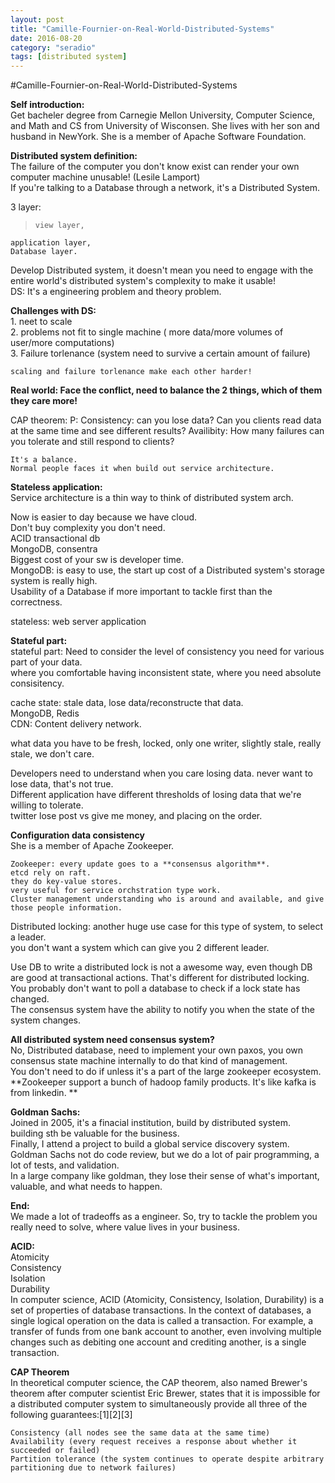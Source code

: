 ```yaml
---
layout: post
title: "Camille-Fournier-on-Real-World-Distributed-Systems"
date: 2016-08-20
category: "seradio" 
tags: [distributed system]
---
```

#Camille-Fournier-on-Real-World-Distributed-Systems

**Self introduction:**  
    Get bacheler degree from Carnegie Mellon University, Computer Science, and Math and CS from University of Wisconsen. 
She lives with her son and husband in NewYork.  She is a member of Apache Software Foundation.

**Distributed system definition:**   
    The failure of the computer you don't know exist can render your own computer machine unusable! (Lesile Lamport)        
    If you're talking to a Database through a network, it's a Distributed System. 

3 layer:
>     view layer,
    application layer,
    Database layer. 

Develop Distributed system, it doesn't mean you need to engage with the entire world's distributed system's complexity to make it usable!  
DS: It's a engineering problem and theory problem.   

**Challenges with DS:**  
    1. neet to scale  
    2. problems not fit to single machine ( more data/more volumes of user/more computations)  
    3. Failure torlenance (system need to survive a certain amount of failure)  

    scaling and failure torlenance make each other harder!  
**Real world: Face the conflict, need to balance the 2 things, which of them they care more!**  
> 
CAP theorem:
    P:
    Consistency:
        can you lose data? Can you clients read data at the same time and see different results?
    Availibity:
        How many failures can you tolerate and still respond to clients?

    It's a balance.   
    Normal people faces it when build out service architecture.   

**Stateless application:**  
Service architecture is a thin way to think of distributed system arch.  

Now is easier to day because we have cloud.   
Don't buy complexity you don't need.   
ACID transactional db  
MongoDB, consentra  
Biggest cost of your sw is developer time.   
MongoDB: is easy to use, the start up cost of a Distributed system's storage system is really high.  
Usability of a Database if more important to tackle first than the correctness. 

stateless: web server application  

**Stateful part:**  
stateful part: Need to consider the level of consistency you need for various part of your data.   
    where you comfortable having inconsistent state, where you need absolute consisitency.  

cache state: stale data, lose data/reconstructe that data.   
    MongoDB, Redis  
CDN: Content delivery network.   

what data you have to be fresh, locked, only one writer, slightly stale, really stale, we don't care.   

Developers need to understand when you care losing data. never want to lose data, that's not true.   
Different application have different thresholds of losing data that we're willing to tolerate.   
    twitter lose post  vs give me money, and placing on the order.   


**Configuration data consistency**  
    She is a member of Apache Zookeeper.  

    Zookeeper: every update goes to a **consensus algorithm**.  
    etcd rely on raft.   
    they do key-value stores.  
    very useful for service orchstration type work.   
    Cluster management understanding who is around and available, and give those people information.  
Distributed locking: another huge use case for this type of system, to select a leader.  
   you don't want a system which can give you 2 different leader.  

Use DB to write a distributed lock is not a awesome way, even though DB are good at transactional actions. That's different for distributed locking.   
You probably don't want to poll a database to check if a lock state has changed.   
The consensus system have the ability to notify you when the state of the system changes.   

**All distributed system need consensus system?**  
    No,
    Distributed database, need to implement your own paxos, you own consensus state machine internally to do that kind of management.     
You don't need to do if unless it's a part of the large zookeeper ecosystem.   
**Zookeeper support a bunch of hadoop family products.  It's like kafka is from linkedin. **  

**Goldman Sachs:**  
    Joined in 2005, it's a finacial institution, build by distributed system.   
    building sth be valuable for the business.   
    Finally, I attend a project to build a global service discovery system.  
    Goldman Sachs not do code review, but we do a lot of pair programming, a lot of tests, and validation.  
    In a large company like goldman, they lose their sense of what's important, valuable, and what needs to happen.   

**End:**  
   We made a lot of tradeoffs as a engineer. So, try to tackle the problem you really need to solve, where value lives in your business.   



**ACID:**  
        Atomicity  
        Consistency  
        Isolation  
        Durability  
In computer science, ACID (Atomicity, Consistency, Isolation, Durability) is a set of properties of database transactions. In the context of databases, a single logical   operation on the data is called a transaction. For example, a transfer of funds from one bank account to another, even involving multiple changes such as debiting one account and crediting another, is a single transaction.  


**CAP Theorem**  
In theoretical computer science, the CAP theorem, also named Brewer's theorem after computer scientist Eric Brewer, states that it is impossible for a distributed computer system to simultaneously provide all three of the following guarantees:[1][2][3]  

    Consistency (all nodes see the same data at the same time)  
    Availability (every request receives a response about whether it succeeded or failed)  
    Partition tolerance (the system continues to operate despite arbitrary partitioning due to network failures)  

